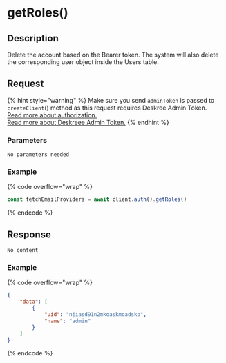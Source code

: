 # getRoles()

## Description

Delete the account based on the Bearer token. The system will also delete the corresponding user object inside the Users table.

## Request

{% hint style="warning" %}
Make sure you send `adminToken` is passed to `createClient`()  method as this request requires Deskree Admin Token. \
[Read more about authorization.](../authorization.md)\
[Read more about Deskreee Admin Token.](https://app.gitbook.com/s/yI7bLryeVaoczdkvkVAD/fundamentals/other/admin-token)
{% endhint %}

### Parameters

`No parameters needed`

### Example

{% code overflow="wrap" %}
```javascript
const fetchEmailProviders = await client.auth().getRoles()
```
{% endcode %}

## Response

`No content`

### Example

{% code overflow="wrap" %}
```json
{
    "data": [
        {
            "uid": "njiasd91n2mkoaskmoadsko",
            "name": "admin"
        }
    ]
}
```
{% endcode %}
